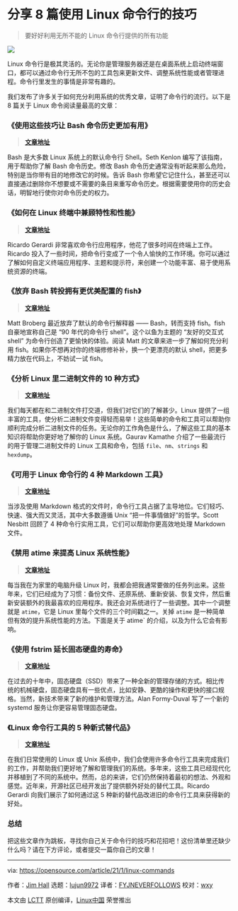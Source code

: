 [#]: collector: (lujun9972)
[#]: translator: (FYJNEVERFOLLOWS)
[#]: reviewer: (wxy)
[#]: publisher: (wxy)
[#]: url: (https://linux.cn/article-14570-1.html)
[#]: subject: (8 tips for the Linux command line)
[#]: via: (https://opensource.com/article/21/1/linux-commands)
[#]: author: (Jim Hall https://opensource.com/users/jim-hall)

分享 8 篇使用 Linux 命令行的技巧
======

> 要好好利用无所不能的 Linux 命令行提供的所有功能

![](https://img.linux.net.cn/data/attachment/album/202205/10/084827v23ia3wlkdirr6r5.jpg)

Linux 命令行是极其灵活的。无论你是管理服务器还是在桌面系统上启动终端窗口，都可以通过命令行无所不包的工具包来更新文件、调整系统性能或者管理进程。命令行里发生的事情是非常有趣的。

我们发布了许多关于如何充分利用系统的优秀文章，证明了命令行的流行。以下是 8 篇关于 Linux 命令阅读量最高的文章：

### 《使用这些技巧让 Bash 命令历史更加有用》

> **[文章地址][2]**

Bash 是大多数 Linux 系统上的默认命令行 Shell。Seth Kenlon 编写了该指南，用于帮助你了解 Bash 命令历史。修改 Bash 命令历史通常没有听起来那么危险，特别是当你带有目的地修改它的时候。告诉 Bash 你希望它记住什么，甚至还可以直接通过删除你不想要或不需要的条目来重写命令历史。根据需要使用你的历史会话，明智地行使你对命令历史的权力。
  
### 《如何在 Linux 终端中兼顾特性和性能》

> **[文章地址][3]**

Ricardo Gerardi 非常喜欢命令行应用程序，他花了很多时间在终端上工作。Ricardo 投入了一些时间，把命令行变成了一个令人愉快的工作环境。你可以通过了解如何自定义终端应用程序、主题和提示符，来创建一个功能丰富、易于使用系统资源的终端。

### 《放弃 Bash 转投拥有更优美配置的 fish》

> **[文章地址][4]**

Matt Broberg 最近放弃了默认的命令行解释器 —— Bash，转而支持 fish。fish 自豪地宣称自己是 “90 年代的命令行 shell”。这个以鱼为主题的 “友好的交互式 shell” 为命令行创造了更愉快的体验。阅读 Matt 的文章来进一步了解如何充分利用 fish。如果你不想再对你的终端修修补补，换一个更漂亮的默认 shell，把更多精力放在代码上，不妨试一试 fish。

### 《分析 Linux 里二进制文件的 10 种方式》

> **[文章地址][5]**

我们每天都在和二进制文件打交道，但我们对它们的了解甚少。Linux 提供了一组丰富的工具，使分析二进制文件变得轻而易举！这些简单的命令和工具可以帮助你顺利完成分析二进制文件的任务。无论你的工作角色是什么，了解这些工具的基本知识将帮助你更好地了解你的 Linux 系统。Gaurav Kamathe 介绍了一些最流行的用于管理二进制文件的 Linux 工具和命令，包括 `file`、`nm`、`strings` 和 `hexdump`。

### 《可用于 Linux 命令行的 4 种 Markdown 工具》

> **[文章地址][6]**

当涉及使用 Markdown 格式的文件时，命令行工具占据了主导地位。它们轻巧、快速、强大而又灵活，其中大多数遵循 Unix “把一件事情做好”的哲学。Scott Nesbitt 回顾了 4 种命令行实用工具，它们可以帮助你更高效地处理 Markdown 文件。

### 《禁用 atime 来提高 Linux 系统性能》

> **[文章地址][7]**

每当我在为家里的电脑升级 Linux 时，我都会把我通常要做的任务列出来。这些年来，它们已经成为了习惯：备份文件、还原系统、重新安装、恢复文件，然后重新安装额外的我最喜欢的应用程序。我还会对系统进行了一些调整。其中一个调整就是 `atime`，它是 Linux 里每个文件的三个时间戳之一。关掉 `atime` 是一种简单但有效的提升系统性能的方法。下面是关于 atime` 的介绍，以及为什么它会有影响。

### 《使用 fstrim 延长固态硬盘的寿命》

> **[文章地址][8]**

在过去的十年中，固态硬盘（SSD）带来了一种全新的管理存储的方式。相比传统的机械硬盘，固态硬盘具有一些优点，比如安静、更酷的操作和更快的接口规格。当然，新技术带来了新的维护和管理方法。Alan Formy-Duval 写了一个新的 systemd 服务让你更容易管理固态硬盘。

### 《Linux 命令行工具的 5 种新式替代品》

> **[文章地址][9]**

在我们日常使用的 Linux 或 Unix 系统中，我们会使用许多命令行工具来完成我们的工作，并帮助我们更好地了解和管理我们的系统。多年来，这些工具已经现代化并移植到了不同的系统中。然而，总的来讲，它们仍然保持着最初的想法、外观和感觉。近年来，开源社区已经开发出了提供额外好处的替代工具。Ricardo Gerardi 向我们展示了如何通过这 5 种新的替代品改进旧的命令行工具来获得新的好处。

### 总结

把这些文章作为跳板，寻找你自己关于命令行的技巧和花招吧！这份清单里还缺少什么吗？请在下方评论，或者提交一篇你自己的文章！

--------------------------------------------------------------------------------

via: https://opensource.com/article/21/1/linux-commands

作者：[Jim Hall][a]
选题：[lujun9972][b]
译者：[FYJNEVERFOLLOWS](https://github.com/FYJNEVERFOLLOWS)
校对：[wxy](https://github.com/wxy)

本文由 [LCTT](https://github.com/LCTT/TranslateProject) 原创编译，[Linux中国](https://linux.cn/) 荣誉推出

[a]: https://opensource.com/users/jim-hall
[b]: https://github.com/lujun9972
[1]: https://opensource.com/sites/default/files/styles/image-full-size/public/lead-images/terminal_command_linux_desktop_code.jpg?itok=p5sQ6ODE (Terminal command prompt on orange background)
[2]: https://linux.cn/article-12344-1.html
[3]: https://opensource.com/article/20/7/performance-linux-terminal
[4]: https://opensource.com/article/20/3/fish-shell
[5]: https://linux.cn/article-12187-1.html
[6]: https://linux.cn/article-12048-1.html
[7]: https://opensource.com/article/20/6/linux-noatime
[8]: https://linux.cn/article-11959-1.html
[9]: https://opensource.com/article/20/6/modern-linux-command-line-tools
